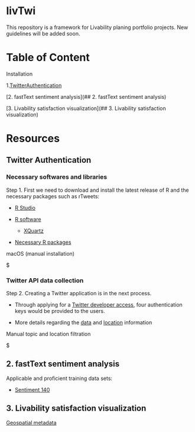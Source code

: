 # livTwi
This repository is a framework for Livability planing portfolio projects. New guidelines will be added soon.

# Table of Content

Installation 

1.[TwitterAuthentication](#twitterauthentication)

[2. fastText sentiment analysis](## 2. fastText sentiment analysis)

[3. Livability satisfaction visualization](## 3. Livability satisfaction visualization)

# Resources

## Twitter Authentication
### Necessary softwares and libraries

Step 1. First we need to download and install the latest release of R and the necessary packages such as rTweets:

* [R Studio](https://rstudio.com/products/rstudio/download/)

* [R software](https://cran.r-project.org/bin/macosx/)
  * [XQuartz](https://www.xquartz.org/)

* [Necessary R packages](https://cran.r-project.org/web/packages/nat/vignettes/Installation.html)

macOS (manual installation)

$


### Twitter API data collection

Step 2. Creating a Twitter application is in the next process.

  * Through applying for a [Twitter developer access](https://developer.twitter.com/en/apply-for-access), four authentication keys would be provided to the users. 

  * More details regarding the [data]() and [location](https://developer.twitter.com/en/docs/tutorials/filtering-tweets-by-location) information

Manual topic and location filtration

$ 


## 2. fastText sentiment analysis
Applicable and proficient training data sets:

 * [Sentiment 140](http://help.sentiment140.com/for-students)
 
 
 
 ## 3. Livability satisfaction visualization
 
 [Geospatial metadata](https://developer.twitter.com/en/docs/tutorials/tweet-geo-metadata)

